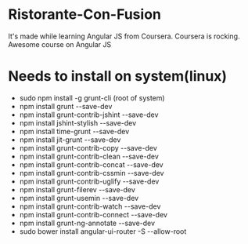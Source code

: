 # Ristorante-Con-Fusion
It's made while learning Angular JS from Coursera. Coursera is rocking. Awesome course on Angular JS

# Needs to install on system(linux)
* sudo npm install -g grunt-cli (root of system)
* npm install grunt --save-dev
* npm install grunt-contrib-jshint --save-dev
* npm install jshint-stylish --save-dev
* npm install time-grunt --save-dev
* npm install jit-grunt --save-dev
* npm install grunt-contrib-copy --save-dev
* npm install grunt-contrib-clean --save-dev
* npm install grunt-contrib-concat --save-dev
* npm install grunt-contrib-cssmin --save-dev
* npm install grunt-contrib-uglify --save-dev
* npm install grunt-filerev --save-dev
* npm install grunt-usemin --save-dev
* npm install grunt-contrib-watch --save-dev
* npm install grunt-contrib-connect --save-dev
* npm install grunt-ng-annotate --save-dev
* sudo bower install angular-ui-router -S --allow-root	
